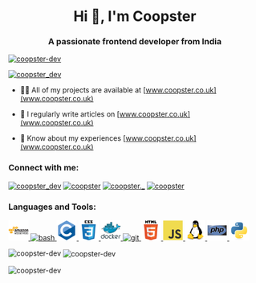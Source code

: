 <h1 align="center">Hi 👋, I'm Coopster</h1>
<h3 align="center">A passionate frontend developer from India</h3>

<p align="left"> <a href="https://github.com/ryo-ma/github-profile-trophy"><img src="https://github-profile-trophy.vercel.app/?username=coopster-dev" alt="coopster-dev" /></a> </p>

<p align="left"> <a href="https://twitter.com/coopster_dev" target="blank"><img src="https://img.shields.io/twitter/follow/coopster_dev?logo=twitter&style=for-the-badge" alt="coopster_dev" /></a> </p>

- 👨‍💻 All of my projects are available at [www.coopster.co.uk](www.coopster.co.uk)

- 📝 I regularly write articles on [www.coopster.co.uk](www.coopster.co.uk)

- 📄 Know about my experiences [www.coopster.co.uk](www.coopster.co.uk)

<h3 align="left">Connect with me:</h3>
<p align="left">
<a href="https://twitter.com/coopster_dev" target="blank"><img align="center" src="https://raw.githubusercontent.com/rahuldkjain/github-profile-readme-generator/master/src/images/icons/Social/twitter.svg" alt="coopster_dev" height="30" width="40" /></a>
<a href="https://fb.com/coopster" target="blank"><img align="center" src="https://raw.githubusercontent.com/rahuldkjain/github-profile-readme-generator/master/src/images/icons/Social/facebook.svg" alt="coopster" height="30" width="40" /></a>
<a href="https://instagram.com/coopster._" target="blank"><img align="center" src="https://raw.githubusercontent.com/rahuldkjain/github-profile-readme-generator/master/src/images/icons/Social/instagram.svg" alt="coopster._" height="30" width="40" /></a>
<a href="https://www.youtube.com/c/coopster" target="blank"><img align="center" src="https://raw.githubusercontent.com/rahuldkjain/github-profile-readme-generator/master/src/images/icons/Social/youtube.svg" alt="coopster" height="30" width="40" /></a>
</p>

<h3 align="left">Languages and Tools:</h3>
<p align="left"> <a href="https://aws.amazon.com" target="_blank"> <img src="https://raw.githubusercontent.com/devicons/devicon/master/icons/amazonwebservices/amazonwebservices-original-wordmark.svg" alt="aws" width="40" height="40"/> </a> <a href="https://www.gnu.org/software/bash/" target="_blank"> <img src="https://www.vectorlogo.zone/logos/gnu_bash/gnu_bash-icon.svg" alt="bash" width="40" height="40"/> </a> <a href="https://www.cprogramming.com/" target="_blank"> <img src="https://raw.githubusercontent.com/devicons/devicon/master/icons/c/c-original.svg" alt="c" width="40" height="40"/> </a> <a href="https://www.w3schools.com/css/" target="_blank"> <img src="https://raw.githubusercontent.com/devicons/devicon/master/icons/css3/css3-original-wordmark.svg" alt="css3" width="40" height="40"/> </a> <a href="https://www.docker.com/" target="_blank"> <img src="https://raw.githubusercontent.com/devicons/devicon/master/icons/docker/docker-original-wordmark.svg" alt="docker" width="40" height="40"/> </a> <a href="https://git-scm.com/" target="_blank"> <img src="https://www.vectorlogo.zone/logos/git-scm/git-scm-icon.svg" alt="git" width="40" height="40"/> </a> <a href="https://www.w3.org/html/" target="_blank"> <img src="https://raw.githubusercontent.com/devicons/devicon/master/icons/html5/html5-original-wordmark.svg" alt="html5" width="40" height="40"/> </a> <a href="https://developer.mozilla.org/en-US/docs/Web/JavaScript" target="_blank"> <img src="https://raw.githubusercontent.com/devicons/devicon/master/icons/javascript/javascript-original.svg" alt="javascript" width="40" height="40"/> </a> <a href="https://www.linux.org/" target="_blank"> <img src="https://raw.githubusercontent.com/devicons/devicon/master/icons/linux/linux-original.svg" alt="linux" width="40" height="40"/> </a> <a href="https://www.php.net" target="_blank"> <img src="https://raw.githubusercontent.com/devicons/devicon/master/icons/php/php-original.svg" alt="php" width="40" height="40"/> </a> <a href="https://www.python.org" target="_blank"> <img src="https://raw.githubusercontent.com/devicons/devicon/master/icons/python/python-original.svg" alt="python" width="40" height="40"/> </a> </p>

<p><img align="left" src="https://github-readme-stats.vercel.app/api/top-langs?username=coopster-dev&show_icons=true&locale=en&layout=compact" alt="coopster-dev" /></p>

<p>&nbsp;<img align="center" src="https://github-readme-stats.vercel.app/api?username=coopster-dev&show_icons=true&locale=en" alt="coopster-dev" /></p>

<p><img align="center" src="https://github-readme-streak-stats.herokuapp.com/?user=coopster-dev&" alt="coopster-dev" /></p>
